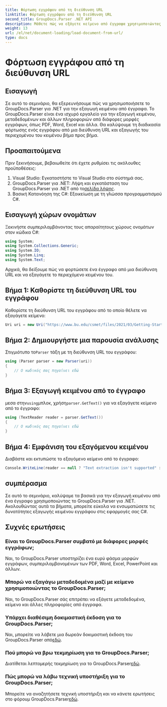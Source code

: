 ```yaml
---
title: Φόρτωση εγγράφου από τη διεύθυνση URL
linktitle: Φόρτωση εγγράφου από τη διεύθυνση URL
second_title: GroupDocs.Parser .NET API
description: Μάθετε πώς να εξάγετε κείμενο από έγγραφα χρησιμοποιώντας το GroupDocs.Parser για .NET. Αυτό το σεμινάριο καλύπτει τη φόρτωση ενός εγγράφου από μια διεύθυνση URL και την εξαγωγή κειμένου βήμα προς βήμα.
weight: 13
url: /el/net/document-loading/load-document-from-url/
type: docs
---
```

# Φόρτωση εγγράφου από τη διεύθυνση URL

## Εισαγωγή
Σε αυτό το σεμινάριο, θα εξερευνήσουμε πώς να χρησιμοποιήσετε το GroupDocs.Parser για .NET για την εξαγωγή κειμένου από έγγραφα. Το GroupDocs.Parser είναι ένα ισχυρό εργαλείο για την εξαγωγή κειμένου, μεταδεδομένων και άλλων πληροφοριών από διάφορες μορφές εγγράφων, όπως PDF, Word, Excel και άλλα. Θα καλύψουμε τη διαδικασία φόρτωσης ενός εγγράφου από μια διεύθυνση URL και εξαγωγής του περιεχομένου του κειμένου βήμα προς βήμα.
## Προαπαιτούμενα
Πριν ξεκινήσουμε, βεβαιωθείτε ότι έχετε ρυθμίσει τις ακόλουθες προϋποθέσεις:
1. Visual Studio: Εγκαταστήστε το Visual Studio στο σύστημά σας.
2.  GroupDocs.Parser για .NET: Λήψη και εγκατάσταση του GroupDocs.Parser για .NET από το[σελίδα λήψης](https://releases.groupdocs.com/parser/net/).
3. Βασική Κατανόηση της C#: Εξοικείωση με τη γλώσσα προγραμματισμού C#.

## Εισαγωγή χώρων ονομάτων
Ξεκινήστε συμπεριλαμβάνοντας τους απαραίτητους χώρους ονομάτων στον κώδικα C#:
```csharp
using System;
using System.Collections.Generic;
using System.IO;
using System.Linq;
using System.Text;
```

Αρχικά, θα δείξουμε πώς να φορτώσετε ένα έγγραφο από μια διεύθυνση URL και να εξαγάγετε το περιεχόμενο κειμένου του.
## Βήμα 1: Καθορίστε τη διεύθυνση URL του εγγράφου
Καθορίστε τη διεύθυνση URL του εγγράφου από το οποίο θέλετε να εξαγάγετε κείμενο:
```csharp
Uri uri = new Uri("https://www.bu.edu/csmet/files/2021/03/Getting-Started-with-SQLite.pdf");
```
## Βήμα 2: Δημιουργήστε μια παρουσία ανάλυσης
 Στιγμιότυπο το`Parser` τάξη με τη διεύθυνση URL του εγγράφου:
```csharp
using (Parser parser = new Parser(uri))
{
    // Ο κωδικός σας πηγαίνει εδώ
}
```
## Βήμα 3: Εξαγωγή κειμένου από το έγγραφο
 μεσα στην`using`μπλοκ, χρήση`parser.GetText()` για να εξαγάγετε κείμενο από το έγγραφο:
```csharp
using (TextReader reader = parser.GetText())
{
    // Ο κωδικός σας πηγαίνει εδώ
}
```
## Βήμα 4: Εμφάνιση του εξαγόμενου κειμένου
Διαβάστε και εκτυπώστε το εξαγόμενο κείμενο από το έγγραφο:
```csharp
Console.WriteLine(reader == null ? "Text extraction isn't supported" : reader.ReadToEnd());
```

## συμπέρασμα
Σε αυτό το σεμινάριο, καλύψαμε τα βασικά για την εξαγωγή κειμένου από ένα έγγραφο χρησιμοποιώντας το GroupDocs.Parser για .NET. Ακολουθώντας αυτά τα βήματα, μπορείτε εύκολα να ενσωματώσετε τις δυνατότητες εξαγωγής κειμένου εγγράφου στις εφαρμογές σας C#.

## Συχνές ερωτήσεις
### Είναι το GroupDocs.Parser συμβατό με διάφορες μορφές εγγράφων;
Ναι, το GroupDocs.Parser υποστηρίζει ένα ευρύ φάσμα μορφών εγγράφων, συμπεριλαμβανομένων των PDF, Word, Excel, PowerPoint και άλλων.
### Μπορώ να εξαγάγω μεταδεδομένα μαζί με κείμενο χρησιμοποιώντας το GroupDocs.Parser;
Ναι, το GroupDocs.Parser σάς επιτρέπει να εξάγετε μεταδεδομένα, κείμενο και άλλες πληροφορίες από έγγραφα.
### Υπάρχει διαθέσιμη δοκιμαστική έκδοση για το GroupDocs.Parser;
 Ναι, μπορείτε να λάβετε μια δωρεάν δοκιμαστική έκδοση του GroupDocs.Parser από[εδώ](https://releases.groupdocs.com/).
### Πού μπορώ να βρω τεκμηρίωση για το GroupDocs.Parser;
 Διατίθεται λεπτομερής τεκμηρίωση για το GroupDocs.Parser[εδώ](https://tutorials.groupdocs.com/parser/net/).
### Πώς μπορώ να λάβω τεχνική υποστήριξη για το GroupDocs.Parser;
Μπορείτε να αναζητήσετε τεχνική υποστήριξη και να κάνετε ερωτήσεις στο φόρουμ GroupDocs.Parser[εδώ](https://forum.groupdocs.com/c/parser/17).
